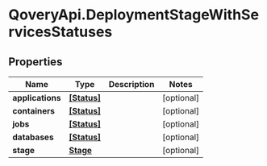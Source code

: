 # QoveryApi.DeploymentStageWithServicesStatuses

## Properties

Name | Type | Description | Notes
------------ | ------------- | ------------- | -------------
**applications** | [**[Status]**](Status.md) |  | [optional] 
**containers** | [**[Status]**](Status.md) |  | [optional] 
**jobs** | [**[Status]**](Status.md) |  | [optional] 
**databases** | [**[Status]**](Status.md) |  | [optional] 
**stage** | [**Stage**](Stage.md) |  | [optional] 


